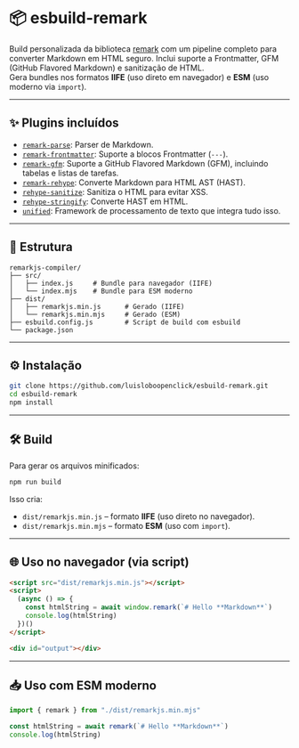 # 📦 esbuild-remark

Build personalizada da biblioteca [remark](https://github.com/remarkjs/remark) com um pipeline completo para converter Markdown em HTML seguro. Inclui suporte a Frontmatter, GFM (GitHub Flavored Markdown) e sanitização de HTML.  
Gera bundles nos formatos **IIFE** (uso direto em navegador) e **ESM** (uso moderno via `import`).

---

## ✨ Plugins incluídos

- [`remark-parse`](https://github.com/remarkjs/remark/tree/main/packages/remark-parse): Parser de Markdown.
- [`remark-frontmatter`](https://github.com/remarkjs/remark-frontmatter): Suporte a blocos Frontmatter (`---`).
- [`remark-gfm`](https://github.com/remarkjs/remark-gfm): Suporte a GitHub Flavored Markdown (GFM), incluindo tabelas e listas de tarefas.
- [`remark-rehype`](https://github.com/remarkjs/remark-rehype): Converte Markdown para HTML AST (HAST).
- [`rehype-sanitize`](https://github.com/rehypejs/rehype-sanitize): Sanitiza o HTML para evitar XSS.
- [`rehype-stringify`](https://github.com/rehypejs/rehype-stringify): Converte HAST em HTML.
- [`unified`](https://github.com/unifiedjs/unified): Framework de processamento de texto que integra tudo isso.

---

## 📁 Estrutura

```
remarkjs-compiler/
├── src/
│   ├── index.js     # Bundle para navegador (IIFE)
│   └── index.mjs    # Bundle para ESM moderno
├── dist/
│   ├── remarkjs.min.js      # Gerado (IIFE)
│   └── remarkjs.min.mjs     # Gerado (ESM)
├── esbuild.config.js        # Script de build com esbuild
└── package.json
```

---

## ⚙️ Instalação

```bash
git clone https://github.com/luisloboopenclick/esbuild-remark.git
cd esbuild-remark
npm install
```

---

## 🛠️ Build

Para gerar os arquivos minificados:

```bash
npm run build
```

Isso cria:

- `dist/remarkjs.min.js` – formato **IIFE** (uso direto no navegador).
- `dist/remarkjs.min.mjs` – formato **ESM** (uso com `import`).

---

## 🌐 Uso no navegador (via script)

```html
<script src="dist/remarkjs.min.js"></script>
<script>
  (async () => {
    const htmlString = await window.remark(`# Hello **Markdown**`)
    console.log(htmlString)
  })()
</script>

<div id="output"></div>
```

---

## 📥 Uso com ESM moderno

```js
import { remark } from "./dist/remarkjs.min.mjs"

const htmlString = await remark(`# Hello **Markdown**`)
console.log(htmlString)
```
